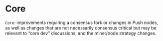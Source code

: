 # Core

`Core`: improvements requiring a consensus fork or changes in Push nodes, as well as changes that are not necessarily consensus critical but may be relevant to “core dev” discussions, and the miner/node strategy changes.
